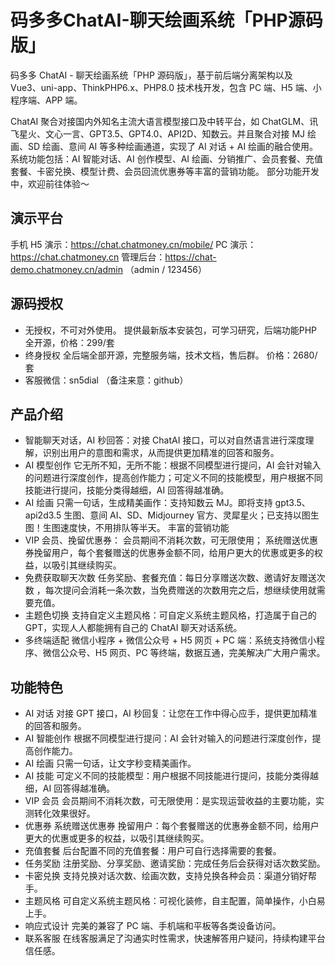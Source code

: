 # 码多多ChatAI-聊天绘画系统「PHP源码版」
码多多 ChatAI - 聊天绘画系统「PHP 源码版」，基于前后端分离架构以及 Vue3、uni-app、ThinkPHP6.x、PHP8.0 技术栈开发，包含 PC 端、H5 端、小程序端、APP 端。

ChatAI 聚合对接国内外知名主流大语言模型接口及中转平台，如 ChatGLM、讯飞星火、文心一言、GPT3.5、GPT4.0、API2D、知数云。并且聚合对接 MJ 绘画、SD 绘画、意间 AI 等多种绘画通道，实现了 AI 对话 + AI 绘画的融合使用。系统功能包括：AI 智能对话、AI 创作模型、AI 绘画、分销推广、会员套餐、充值套餐、卡密兑换、模型计费、会员回流优惠券等丰富的营销功能。
部分功能开发中，欢迎前往体验～

## 演示平台
手机 H5 演示：https://chat.chatmoney.cn/mobile/
PC 演示：https://chat.chatmoney.cn
管理后台：https://chat-demo.chatmoney.cn/admin （admin / 123456）

## 源码授权
* 无授权，不可对外使用。 提供最新版本安装包，可学习研究，后端功能PHP全开源，价格：299/套
* 终身授权 全后端全部开源，完整服务端，技术文档，售后群。 价格：2680/套
* 客服微信：sn5dial （备注来意：github）

## 产品介绍

- 智能聊天对话，AI 秒回答：对接 ChatAI 接口，可以对自然语言进行深度理解，识别出用户的意图和需求，从而提供更加精准的回答和服务。
- AI 模型创作
它无所不知，无所不能：根据不同模型进行提问，AI 会针对输入的问题进行深度创作，提高创作能力；可定义不同的技能模型，用户根据不同技能进行提问，技能分类得越细，AI 回答得越准确。
- AI 绘画
只需一句话，生成精美画作：支持知数云 MJ。即将支持 gpt3.5、api2d3.5 生图、意间 AI、SD、Midjourney 官方、灵犀星火；已支持以图生图！生图速度快，不用排队等半天。
丰富的营销功能
- VIP 会员、挽留优惠券：
会员期间不消耗次数，可无限使用；
系统赠送优惠券挽留用户，每个套餐赠送的优惠券金额不同，给用户更大的优惠或更多的权益，以吸引其继续购买。
- 免费获取聊天次数
任务奖励、套餐充值：每日分享赠送次数、邀请好友赠送次数 ，每次提问会消耗一条次数，当免费赠送的次数用完之后，想继续使用就需要充值。
- 主题色切换
支持自定义主题风格：可自定义系统主题风格，打造属于自己的 GPT，实现人人都能拥有自己的 ChatAI 聊天对话系统。
- 多终端适配
微信小程序 + 微信公众号 + H5 网页 + PC 端：系统支持微信小程序、微信公众号、H5 网页、PC 等终端，数据互通，完美解决广大用户需求。
## 功能特色
- AI 对话
对接 GPT 接口，AI 秒回复：让您在工作中得心应手，提供更加精准的回答和服务。
- AI 智能创作
根据不同模型进行提问：AI 会针对输入的问题进行深度创作，提高创作能力。
- AI 绘画
只需一句话，让文字秒变精美画作。
- AI 技能
可定义不同的技能模型：用户根据不同技能进行提问，技能分类得越细，AI 回答得越准确。
- VIP 会员
会员期间不消耗次数，可无限使用：是实现运营收益的主要功能，实测转化效果很好。
- 优惠券
系统赠送优惠券 挽留用户：每个套餐赠送的优惠券金额不同，给用户更大的优惠或更多的权益，以吸引其继续购买。
- 充值套餐
后台配置不同的充值套餐：用户可自行选择需要的套餐。
- 任务奖励
注册奖励、分享奖励、邀请奖励：完成任务后会获得对话次数奖励。
- 卡密兑换
支持兑换对话次数、绘画次数，支持兑换各种会员：渠道分销好帮手。
- 主题风格
可自定义系统主题风格：可视化装修，自主配置，简单操作，小白易上手。
- 响应式设计
完美的兼容了 PC 端、手机端和平板等各类设备访问。
- 联系客服
在线客服满足了沟通实时性需求，快速解答用户疑问，持续构建平台信任感。
